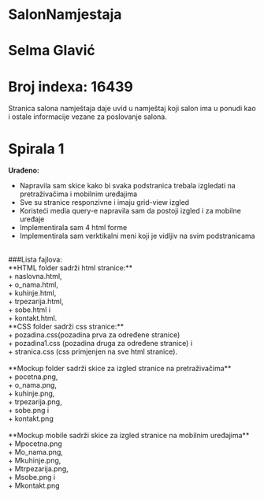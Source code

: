 
# SalonNamjestaja

# Selma Glavić

# Broj indexa: 16439

Stranica salona namještaja daje uvid u namještaj koji salon ima u ponudi kao i ostale informacije vezane za poslovanje salona. 

# Spirala 1

**Urađeno:**<br />
+ Napravila sam skice kako bi svaka podstranica trebala izgledati na pretraživačima i mobilnim uređajima<br />
+ Sve su stranice responzivne i imaju grid-view izgled<br />
+ Koristeći media query-e napravila sam da postoji izgled i za mobilne uređaje<br />
+ Implementirala sam 4 html forme<br />
+ Implementirala sam verktikalni meni koji je vidljiv na svim podstranicama<br />
<br />
###Lista fajlova:<br />
**HTML folder sadrži html stranice:** <br />
  + naslovna.html,<br /> 
  + o_nama.html, <br />
  + kuhinje.html,<br /> 
  + trpezarija.html, <br />
  + sobe.html i <br />
  + kontakt.html.<br />
**CSS folder sadrži css stranice:**<br />
  + pozadina.css(pozadina prva za određene stranice)<br />
  + pozadina1.css (pozadina druga za određene stranice) i<br />
  + stranica.css (css primjenjen na sve html stranice).<br />
  <br />
**Mockup folder sadrži skice za izgled stranice na pretraživačima**<br />
  + pocetna.png,<br />
  + o_nama.png,<br />
  + kuhinje.png,<br />
  + trpezarija.png,<br />
  + sobe.png i <br />
  + kontakt.png<br />
  <br />
**Mockup mobile sadrži skice za izgled stranice na mobilnim uređajima**<br />
  + Mpocetna.png<br />
  + Mo_nama.png,<br />
  + Mkuhinje.png,<br />
  + Mtrpezarija.png,<br />
  + Msobe.png i <br />
  + Mkontakt.png<br />

